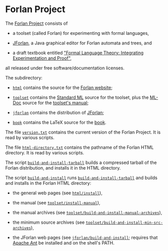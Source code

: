 Forlan Project
==========================================================================

The [Forlan Project](https://alleystoughton.us/forlan) consists of

* a toolset (called Forlan) for experimenting with formal languages,

* [JForlan](https://alleystoughton.us/forlan/jforlan/), a Java
  graphical editor for Forlan automata and trees, and

* a draft textbook entitled ["Formal Language Theory: Integrating
  Experimentation and
  Proof"](https://alleystoughton.us/forlan/book.pdf),

all released under free software/documentation licenses.

The subdirectory:

* [`html`](html) contains the source for the [Forlan
  website](https://alleystoughton.us/forlan/);

* [`toolset`](toolset) contains the [Standard
  ML](https://smlfamily.github.io) source for the toolset, plus the
  [ML-Doc](https://people.cs.uchicago.edu/~jhr/) source for the
  [toolset's manual](https://alleystoughton.us/forlan/manual/);

* [`jforlan`](jforlan) contains the distribution of
  [JForlan](https://alleystoughton.us/forlan/jforlan/);

* [`book`](book) contains the LaTeX source for the [book](https://alleystoughton.us/forlan/book.pdf).

The file [`version.txt`](version.txt) contains the current version of
the Forlan Project.  It is read by various scripts.

The file [`html-directory.txt`](html-directory.txt) contains the
pathname of the Forlan HTML directory.  It is read by various scripts.

The script [`build-and-install-tarball`](build-and-install-tarball)
builds a compressed tarball of the Forlan distribution, and installs
it in the HTML directory.

The script [`build-and-install`](build-and-install) runs
[`build-and-install-tarball`](build-and-install-tarball) and builds
and installs in the Forlan HTML directory:

* the general web pages (see [`html/install`](html/install)),

* the manual (see [`toolset/install-manual`](toolset/install-manual)),

* the manual archives (see
  [`toolset/build-and-install-manual-archives`](toolset/build-and-install-manual-archives)),

* the minimum source archives (see
  [`toolset/build-and-install-min-src-archives`](toolset/build-and-install-min-src-archives)),

* the JForlan web pages (see
  [`jforlan/build-and-install`](jforlan/build-and-install); requires
  that [Apache Ant](https://ant.apache.org) be installed and on the
  shell's PATH.
